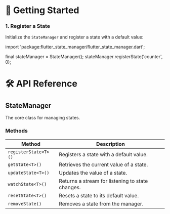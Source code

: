 # 📖 Getting Started

### 1. Register a State
Initialize the `StateManager` and register a state with a default value:

import 'package:flutter_state_manager/flutter_state_manager.dart';

final stateManager = StateManager();
stateManager.registerState<int>('counter', 0);


# 🛠 API Reference

## StateManager
The core class for managing states.

### Methods

| Method             | Description                                       |
|--------------------|---------------------------------------------------|
| `registerState<T>()` | Registers a state with a default value.           |
| `getState<T>()`      | Retrieves the current value of a state.           |
| `updateState<T>()`   | Updates the value of a state.                     |
| `watchState<T>()`    | Returns a stream for listening to state changes.  |
| `resetState<T>()`    | Resets a state to its default value.              |
| `removeState()`      | Removes a state from the manager.                 |
